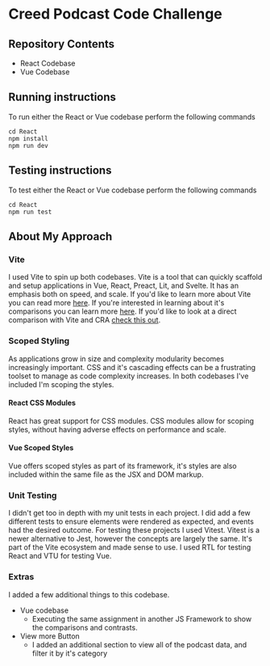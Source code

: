 # Creed Podcast Code Challenge

## Repository Contents
* React Codebase
* Vue Codebase

## Running instructions
To run either the React or Vue codebase perform the following commands
```
cd React
npm install
npm run dev
```
## Testing instructions
To test either the React or Vue codebase perform the following commands
```
cd React
npm run test
```

## About My Approach
### Vite
I used Vite to spin up both codebases. Vite is a tool that can quickly scaffold and setup applications in Vue, React, Preact, Lit, and Svelte. It has an emphasis both on speed, and scale. If you'd like to learn more about Vite you can read more [here](https://vitejs.dev/guide/why.html). If you're interested in learning about it's comparisons you can learn more [here](https://vitejs.dev/guide/comparisons.html). If you'd like to look at a direct comparison with Vite and CRA [check this out](https://blog.logrocket.com/vite-3-vs-create-react-app-comparison-migration-guide/).

### Scoped Styling
As applications grow in size and complexity modularity becomes increasingly important. CSS and it's cascading effects can be a frustrating toolset to manage as code complexity increases. In both codebases I've included I'm scoping the styles.

#### React CSS Modules
React has great support for CSS modules. CSS modules allow for scoping styles, without having adverse effects on performance and scale.

#### Vue Scoped Styles
Vue offers scoped styles as part of its framework, it's styles are also included within the same file as the JSX and DOM markup.

### Unit Testing
I didn't get too in depth with my unit tests in each project. I did add a few different tests to ensure elements were rendered as expected, and events had the desired outcome. For testing these projects I used Vitest. Vitest is a newer alternative to Jest, however the concepts are largely the same. It's part of the Vite ecosystem and made sense to use. I used RTL for testing React and VTU for testing Vue.
### Extras
I added a few additional things to this codebase.
* Vue codebase
  * Executing the same assignment in another JS Framework to show the comparisons and contrasts.
* View more Button
  * I added an additional section to view all of the podcast data, and filter it by it's category